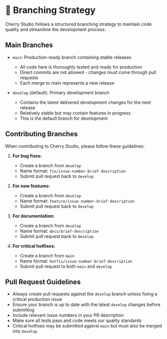 # 🌿 Branching Strategy

Cherry Studio follows a structured branching strategy to maintain code quality and streamline the development process:

## Main Branches

- `main`: Production-ready branch containing stable releases

  - All code here is thoroughly tested and ready for production
  - Direct commits are not allowed - changes must come through pull requests
  - Each merge to main represents a new release

- `develop` (default): Primary development branch
  - Contains the latest delivered development changes for the next release
  - Relatively stable but may contain features in progress
  - This is the default branch for development

## Contributing Branches

When contributing to Cherry Studio, please follow these guidelines:

1. **For bug fixes:**

   - Create a branch from `develop`
   - Name format: `fix/issue-number-brief-description`
   - Submit pull request back to `develop`

2. **For new features:**

   - Create a branch from `develop`
   - Name format: `feature/issue-number-brief-description`
   - Submit pull request back to `develop`

3. **For documentation:**

   - Create a branch from `develop`
   - Name format: `docs/brief-description`
   - Submit pull request back to `develop`

4. **For critical hotfixes:**
   - Create a branch from `main`
   - Name format: `hotfix/issue-number-brief-description`
   - Submit pull request to both `main` and `develop`

## Pull Request Guidelines

- Always create pull requests against the `develop` branch unless fixing a critical production issue
- Ensure your branch is up to date with the latest `develop` changes before submitting
- Include relevant issue numbers in your PR description
- Make sure all tests pass and code meets our quality standards
- Critical hotfixes may be submitted against `main` but must also be merged into `develop`

